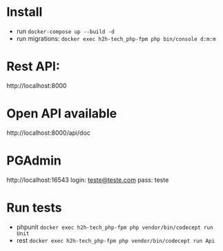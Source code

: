 # Install
- run `docker-compose up --build -d`
- run migrations: `docker exec h2h-tech_php-fpm php bin/console d:m:m`

# Rest API:
http://localhost:8000

# Open API available
http://localhost:8000/api/doc

# PGAdmin
http://localhost:16543
login: teste@teste.com
pass: teste

# Run tests
- phpunit `docker exec h2h-tech_php-fpm php vendor/bin/codecept run Unit`
- rest `docker exec h2h-tech_php-fpm php vendor/bin/codecept run Api`
